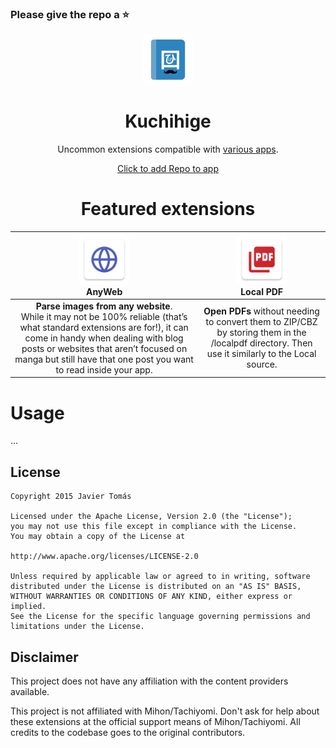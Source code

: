 ### Please give the repo a :star:

<div align="center">

<img src="./.github/assets/logo.png" alt="repo logo" width="80"/>

# Kuchihige

Uncommon extensions compatible with [various apps](https://pbs.twimg.com/media/GjdLNmNWAAAA_es?format=jpg&name=medium).

[Click to add Repo to app](https://intradeus.github.io/http-protocol-redirector/?r=tachiyomi://add-repo?url=https://raw.githubusercontent.com/wasu-code/wsu-mihon-extensions/refs/heads/repo/index.min.json)


# Featured extensions 

</div>

| <img src="./src/all/anyweb/res/mipmap-xxxhdpi/ic_launcher.png" width="80"/><br/>AnyWeb | <img src="./src/all/localpdf/res/mipmap-xxxhdpi/ic_launcher.png" width="80"/><br/>Local PDF |
|:---:|:---:|
| **Parse images from any website**.<br/>While it may not be 100% reliable (that’s what standard extensions are for!), it can come in handy when dealing with blog posts or websites that aren’t focused on manga but still have that one post you want to read inside your app. | **Open PDFs** without needing to convert them to ZIP/CBZ by storing them in the /localpdf directory. Then use it similarly to the Local source. |


# Usage

...

## License

    Copyright 2015 Javier Tomás

    Licensed under the Apache License, Version 2.0 (the "License");
    you may not use this file except in compliance with the License.
    You may obtain a copy of the License at

    http://www.apache.org/licenses/LICENSE-2.0

    Unless required by applicable law or agreed to in writing, software
    distributed under the License is distributed on an "AS IS" BASIS,
    WITHOUT WARRANTIES OR CONDITIONS OF ANY KIND, either express or implied.
    See the License for the specific language governing permissions and
    limitations under the License.

## Disclaimer

This project does not have any affiliation with the content providers available.

This project is not affiliated with Mihon/Tachiyomi. Don't ask for help about these extensions at the
official support means of Mihon/Tachiyomi. All credits to the codebase goes to the original contributors.

